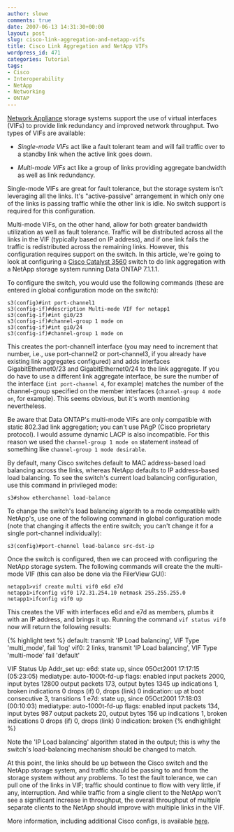 ```yaml
---
author: slowe
comments: true
date: 2007-06-13 14:31:30+00:00
layout: post
slug: cisco-link-aggregation-and-netapp-vifs
title: Cisco Link Aggregation and NetApp VIFs
wordpress_id: 471
categories: Tutorial
tags:
- Cisco
- Interoperability
- NetApp
- Networking
- ONTAP
---
```


[Network Appliance](http://www.netapp.com/) storage systems support the use of virtual interfaces (VIFs) to provide link redundancy and improved network throughput. Two types of VIFs are available:

* _Single-mode VIFs_ act like a fault tolerant team and will fail traffic over to a standby link when the active link goes down.

* _Multi-mode VIFs_ act like a group of links providing aggregate bandwidth as well as link redundancy.

Single-mode VIFs are great for fault tolerance, but the storage system isn't leveraging all the links. It's "active-passive" arrangement in which only one of the links is passing traffic while the other link is idle. No switch support is required for this configuration.

Multi-mode VIFs, on the other hand, allow for both greater bandwidth utilization as well as fault tolerance. Traffic will be distributed across all the links in the VIF (typically based on IP address), and if one link fails the traffic is redistributed across the remaining links. However, this configuration requires support on the switch. In this article, we're going to look at configuring a [Cisco Catalyst 3560](http://www.cisco.com/en/US/products/hw/switches/ps5528/index.html) switch to do link aggregation with a NetApp storage system running Data ONTAP 7.1.1.1.

To configure the switch, you would use the following commands (these are entered in global configuration mode on the switch):

	s3(config)#int port-channel1
	s3(config-if)#description Multi-mode VIF for netapp1
	s3(config-if)#int gi0/23
	s3(config-if)#channel-group 1 mode on
	s3(config-if)#int gi0/24
	s3(config-if)#channel-group 1 mode on

This creates the port-channel1 interface (you may need to increment that number, i.e., use port-channel2 or port-channel3, if you already have existing link aggregates configured) and adds interfaces GigabitEthernet0/23 and GigabitEthernet0/24 to the link aggregate. If you do have to use a different link aggregate interface, be sure the number of the interface (`int port-channel 4`, for example) matches the number of the channel-group specified on the member interfaces (`channel-group 4 mode on`, for example). This seems obvious, but it's worth mentioning nevertheless.

Be aware that Data ONTAP's multi-mode VIFs are only compatible with static 802.3ad link aggregation; you can't use PAgP (Cisco proprietary protocol). I would assume dynamic LACP is also incompatible. For this reason we used the `channel-group 1 mode on` statement instead of something like `channel-group 1 mode desirable`.

By default, many Cisco switches default to MAC address-based load balancing across the links, whereas NetApp defaults to IP address-based load balancing. To see the switch's current load balancing configuration, use this command in privileged mode:

	s3#show etherchannel load-balance

To change the switch's load balancing algorith to a mode compatible with NetApp's, use one of the following command in global configuration mode (note that changing it affects the entire switch; you can't change it for a single port-channel individually):

	s3(config)#port-channel load-balance src-dst-ip

Once the switch is configured, then we can proceed with configuring the NetApp storage system. The following commands will create the the multi-mode VIF (this can also be done via the FilerView GUI):

	netapp1>vif create multi vif0 e6d e7d
	netapp1>ifconfig vif0 172.31.254.10 netmask 255.255.255.0
	netapp1>ifconfig vif0 up

This creates the VIF with interfaces e6d and e7d as members, plumbs it with an IP address, and brings it up. Running the command `vif status vif0` now will return the following results:

{% highlight text %}
default: transmit 'IP Load balancing', VIF Type 'multi_mode', fail 'log'
vif0: 2 links, transmit 'IP Load balancing', VIF Type 'multi-mode' fail 'default'

  VIF Status     Up      Addr_set
        up:
        e6d: state up, since 05Oct2001 17:17:15 (05:23:05)
                mediatype: auto-1000t-fd-up
                flags: enabled
                input packets 2000, input bytes 12800
                output packets 173, output bytes 1345
                up indications 1, broken indications 0
                drops (if) 0, drops (link) 0
                indication: up at boot
                        consecutive 3, transitions 1
        e7d: state up, since 05Oct2001 17:18:03 (00:10:03)
                mediatype: auto-1000t-fd-up
                flags: enabled
                input packets 134, input bytes 987
                output packets 20, output bytes 156
                up indications 1, broken indications 0
                drops (if) 0, drops (link) 0
                indication: broken
{% endhighlight %}

Note the 'IP Load balancing' algorithm stated in the output; this is why the switch's load-balancing mechanism should be changed to match.

At this point, the links should be up between the Cisco switch and the NetApp storage system, and traffic should be passing to and from the storage system without any problems. To test the fault tolerance, we can pull one of the links in VIF; traffic should continue to flow with very little, if any, interruption. And while traffic from a single client to the NetApp won't see a significant increase in throughput, the overall throughput of multiple separate clients to the NetApp should improve with multiple links in the VIF.

More information, including additional Cisco configs, is available [here](http://episteme.arstechnica.com/eve/forums/a/tpc/f/469092836/m/781008784831).
